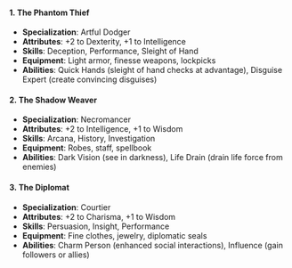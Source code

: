 #### 1. **The Phantom Thief**

- **Specialization**: Artful Dodger
- **Attributes**: +2 to Dexterity, +1 to Intelligence
- **Skills**: Deception, Performance, Sleight of Hand
- **Equipment**: Light armor, finesse weapons, lockpicks
- **Abilities**: Quick Hands (sleight of hand checks at advantage), Disguise Expert (create convincing disguises)

#### 2. **The Shadow Weaver**

- **Specialization**: Necromancer
- **Attributes**: +2 to Intelligence, +1 to Wisdom
- **Skills**: Arcana, History, Investigation
- **Equipment**: Robes, staff, spellbook
- **Abilities**: Dark Vision (see in darkness), Life Drain (drain life force from enemies)

#### 3. **The Diplomat**

- **Specialization**: Courtier
- **Attributes**: +2 to Charisma, +1 to Wisdom
- **Skills**: Persuasion, Insight, Performance
- **Equipment**: Fine clothes, jewelry, diplomatic seals
- **Abilities**: Charm Person (enhanced social interactions), Influence (gain followers or allies)